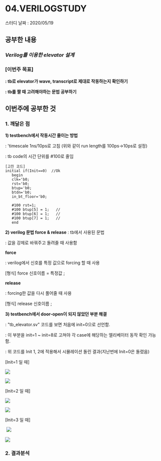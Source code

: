# 04.VERILOGSTUDY

스터디 날짜 : 2020/05/19

## 공부한 내용

### ***Verilog를 이용한 elevator 설계***


### **[이번주 목표]**

**: tb로 elevator가 wave, transcript로 제대로 작동하는지 확인하기**

**: tb를 짤 때 고려해야하는 문법 공부하기**

## 이번주에 공부한 것

### **1.  깨달은 점**

**1) testbench에서 작동시간 줄이는 방법**

: 'timescale 1ns/10ps로 고침
  (위와 같이 run length를 100ps->10ps로 설정)

: tb code의 시간 단위를 #100로 줄임
```
[고친 코드]
initial if(Init==0)  //Ok
   begin
   clk='b0;            
   rst='b0;           
   btup='b0;           
   btdn='b0; 
   in_bt_floor='b0; 

   #100 rst=1;
   #100 btup[5] = 1;   //
   #100 btup[6] = 1;   //
   #100 btup[7] = 1;   // 
   end
```

**2) verilog 문법 force & release**
: tb에서 사용된 문법

: 값을 강제로 바꿔주고 돌려줄 때 사용함

**force**

: verilog에서 신호를 특정 값으로 forcing 할 때 사용

[형식]   force	    신호이름 = 특정값 ;

**release**

: forcing한 값을 다시 풀어줄 때 사용

[형식]   release	  신호이름 ;


**3) testbench에서 door-open이 되지 않았던 부분 해결**

: "tb_elevator.sv" 코드를 보면 처음에 init=0으로 선언함.
 
: 이 부분을 init=1 ~ init=8로 고쳐야 각 case에 해당하는 엘리베이터 동작 확인 가능함.

: 위 코드를 Init 1, 2에 적용해서 시뮬레이션 돌린 결과(지난번에 Init=0은 돌렸음)

[Init=1 일 때]

![](https://github.com/prizesilvers2/Verilog_Study/blob/master/Figs/5/wave(Init%3D1).png)

![](https://github.com/prizesilvers2/Verilog_Study/blob/master/Figs/5/transcript(Init%3D1).png)

[Init=2 일 때]

![](https://github.com/prizesilvers2/Verilog_Study/blob/master/Figs/5/wave(Init%3D2).png)

![](https://github.com/prizesilvers2/Verilog_Study/blob/master/Figs/5/transcript(Init%3D2).png)

[Init=3 일 때]

![]()
![](https://github.com/prizesilvers2/Verilog_Study/blob/master/Figs/5/wave(Init%3D3)2%20(2).png)

![](https://github.com/prizesilvers2/Verilog_Study/blob/master/Figs/5/transcript(Init%3D3).png)



### **2. 결과분석**
